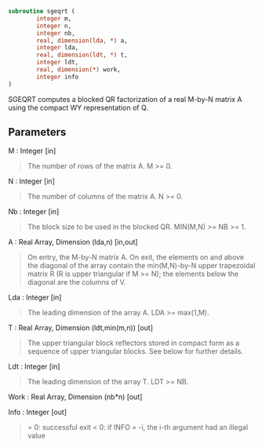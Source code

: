 ```fortran
subroutine sgeqrt (
		integer m,
		integer n,
		integer nb,
		real, dimension(lda, *) a,
		integer lda,
		real, dimension(ldt, *) t,
		integer ldt,
		real, dimension(*) work,
		integer info
)
```

 SGEQRT computes a blocked QR factorization of a real M-by-N matrix A
 using the compact WY representation of Q.

## Parameters
M : Integer [in]
> The number of rows of the matrix A.  M >= 0.

N : Integer [in]
> The number of columns of the matrix A.  N >= 0.

Nb : Integer [in]
> The block size to be used in the blocked QR.  MIN(M,N) >= NB >= 1.

A : Real Array, Dimension (lda,n) [in,out]
> On entry, the M-by-N matrix A.
> On exit, the elements on and above the diagonal of the array
> contain the min(M,N)-by-N upper trapezoidal matrix R (R is
> upper triangular if M >= N); the elements below the diagonal
> are the columns of V.

Lda : Integer [in]
> The leading dimension of the array A.  LDA >= max(1,M).

T : Real Array, Dimension (ldt,min(m,n)) [out]
> The upper triangular block reflectors stored in compact form
> as a sequence of upper triangular blocks.  See below
> for further details.

Ldt : Integer [in]
> The leading dimension of the array T.  LDT >= NB.

Work : Real Array, Dimension (nb*n) [out]

Info : Integer [out]
> = 0:  successful exit
> < 0:  if INFO = -i, the i-th argument had an illegal value

